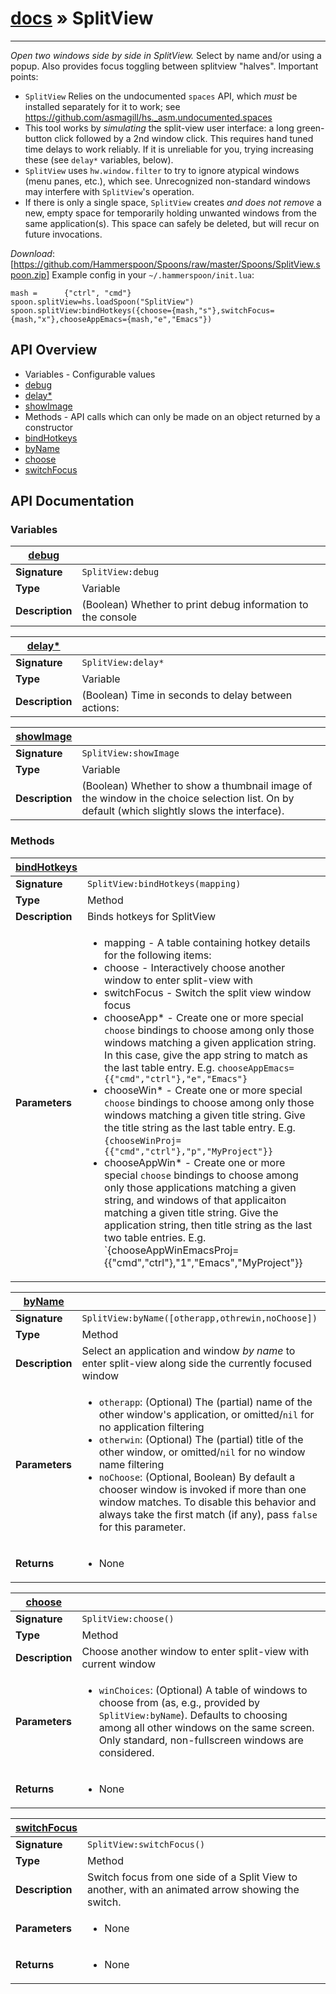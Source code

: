 # [docs](index.md) » SplitView
---

*Open two windows side by side in SplitView.*  Select by name and/or using a popup.  Also provides focus toggling between splitview "halves".
Important points:
* `SplitView` Relies on the undocumented `spaces` API, which _must_ be installed separately for it to work; see https://github.com/asmagill/hs._asm.undocumented.spaces
* This tool works by _simulating_ the split-view user interface: a long green-button click followed by a 2nd window click.  This requires hand tuned time delays to work reliably.  If it is unreliable for you, trying increasing these (see `delay*` variables, below).
* `SplitView` uses `hw.window.filter` to try to ignore atypical windows (menu panes, etc.), which see.  Unrecognized non-standard windows may interfere with `SplitView`'s operation.
* If there is only a single space, `SplitView` creates _and does not remove_ a new, empty space for temporarily holding unwanted windows from the same application(s).  This space can safely be deleted, but will recur on future invocations.

*Download*: [https://github.com/Hammerspoon/Spoons/raw/master/Spoons/SplitView.spoon.zip]
Example config in your `~/.hammerspoon/init.lua`:
```
mash =      {"ctrl", "cmd"}
spoon.splitView=hs.loadSpoon("SplitView")
spoon.splitView:bindHotkeys({choose={mash,"s"},switchFocus={mash,"x"},chooseAppEmacs={mash,"e","Emacs"})
```

## API Overview
* Variables - Configurable values
 * [debug](#debug)
 * [delay*](#delay*)
 * [showImage](#showImage)
* Methods - API calls which can only be made on an object returned by a constructor
 * [bindHotkeys](#bindHotkeys)
 * [byName](#byName)
 * [choose](#choose)
 * [switchFocus](#switchFocus)

## API Documentation

### Variables

| [debug](#debug)         |                                                                                     |
| --------------------------------------------|-------------------------------------------------------------------------------------|
| **Signature**                               | `SplitView:debug`                                                                    |
| **Type**                                    | Variable                                                                     |
| **Description**                             | (Boolean) Whether to print debug information to the console                                                                     |

| [delay*](#delay*)         |                                                                                     |
| --------------------------------------------|-------------------------------------------------------------------------------------|
| **Signature**                               | `SplitView:delay*`                                                                    |
| **Type**                                    | Variable                                                                     |
| **Description**                             | (Boolean) Time in seconds to delay between actions:                                                                     |

| [showImage](#showImage)         |                                                                                     |
| --------------------------------------------|-------------------------------------------------------------------------------------|
| **Signature**                               | `SplitView:showImage`                                                                    |
| **Type**                                    | Variable                                                                     |
| **Description**                             | (Boolean) Whether to show a thumbnail image of the window in the choice selection list.  On by default (which slightly slows the interface).                                                                     |

### Methods

| [bindHotkeys](#bindHotkeys)         |                                                                                     |
| --------------------------------------------|-------------------------------------------------------------------------------------|
| **Signature**                               | `SplitView:bindHotkeys(mapping)`                                                                    |
| **Type**                                    | Method                                                                     |
| **Description**                             | Binds hotkeys for SplitView                                                                     |
| **Parameters**                              | <ul><li>mapping - A table containing hotkey details for the following items:</li><li> choose - Interactively choose another window to enter split-view with</li><li> switchFocus - Switch the split view window focus</li><li> chooseApp* - Create one or more special `choose` bindings to choose among only those windows matching a given application string.  In this case, give the app string to match as the last table entry.  E.g. `chooseAppEmacs={{"cmd","ctrl"},"e","Emacs"}`</li><li> chooseWin* - Create one or more special `choose` bindings to choose among only those windows matching a given title string.  Give the title string as the last table entry.  E.g. `{chooseWinProj={{"cmd","ctrl"},"p","MyProject"}}`</li><li> chooseAppWin* - Create one or more special `choose` bindings to choose among only those applications matching a given string, and windows of that applicaiton matching a given title string.  Give the application string, then title string as the last two table entries. E.g. `{chooseAppWinEmacsProj={{"cmd","ctrl"},"1","Emacs","MyProject"}}</li></ul> |

| [byName](#byName)         |                                                                                     |
| --------------------------------------------|-------------------------------------------------------------------------------------|
| **Signature**                               | `SplitView:byName([otherapp,othrewin,noChoose])`                                                                    |
| **Type**                                    | Method                                                                     |
| **Description**                             | Select an application and window _by name_ to enter split-view along side the currently focused window                                                                     |
| **Parameters**                              | <ul><li>`otherapp`: (Optional) The (partial) name of the other window's application, or omitted/`nil` for no application filtering</li><li>`otherwin`: (Optional) The (partial) title of the other window, or omitted/`nil` for no window name filtering</li><li>`noChoose`: (Optional, Boolean) By default a chooser window is invoked if more than one window matches. To disable this behavior and always take the first match (if any), pass `false` for this parameter.</li></ul> |
| **Returns**                                 | <ul><li>None</li></ul>          |

| [choose](#choose)         |                                                                                     |
| --------------------------------------------|-------------------------------------------------------------------------------------|
| **Signature**                               | `SplitView:choose()`                                                                    |
| **Type**                                    | Method                                                                     |
| **Description**                             | Choose another window to enter split-view with current window                                                                     |
| **Parameters**                              | <ul><li>`winChoices`: (Optional) A table of windows to choose from (as, e.g., provided by `SplitView:byName`).  Defaults to choosing among all other windows on the same screen.  Only standard, non-fullscreen windows are considered.</li></ul> |
| **Returns**                                 | <ul><li>None</li></ul>          |

| [switchFocus](#switchFocus)         |                                                                                     |
| --------------------------------------------|-------------------------------------------------------------------------------------|
| **Signature**                               | `SplitView:switchFocus()`                                                                    |
| **Type**                                    | Method                                                                     |
| **Description**                             | Switch focus from one side of a Split View to another, with an animated arrow showing the switch.                                                                     |
| **Parameters**                              | <ul><li>None</li></ul> |
| **Returns**                                 | <ul><li>None</li></ul>          |

